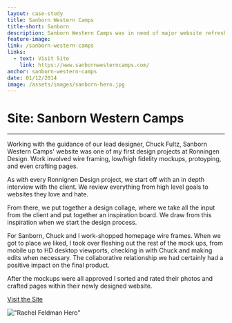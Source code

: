 ```yaml
---
layout: case-study
title: Sanborn Western Camps
title-short: Sanborn
description: Sanborn Western Camps was in need of major website refresh. Their old website was outdated and non-responsive. They came to Ronningen Design to get on a modern platform and unique design.
feature-image:
link: /sanborn-western-camps
links:
  - text: Visit Site
    link: https://www.sanbornwesterncamps.com/
anchor: sanborn-western-camps
date: 01/12/2014
image: /assets/images/sanborn-hero.jpg
---
```


# Site: Sanborn Western Camps
---
Working with the guidance of our lead designer, Chuck Fultz, Sanborn Western Camps' website was one of my first design projects at Ronningen Design. Work involved wire framing, low/high fidelity mockups, protoyping, and even crafting pages.

As with every Ronnignen Design project, we start off with an in depth interview with the client. We review everything from high level goals to websites they love and hate.

From there, we put together a design collage, where we take all the input from the client and put together an inspiration board. We draw from this inspiration when we start the design process.

For Sanborn, Chuck and I work-shopped homepage wire frames. When we got to place we liked, I took over fleshing out the rest of the mock ups, from mobile up to HD desktop viewports, checking in with Chuck and making edits when necessary. The collaborative relationship we had certainly had a positive impact on the final product.

After the mockups were all approved I sorted and rated their photos and crafted pages within their newly designed website.

<div class="case-button">
  <a href="https://www.rachelfeldman.com/" target="_blank">
    <div class="learn-button">Visit the Site</div>
  </a>
</div>

!["Rachel Feldman Hero"](/assets/images/sanborn-homepage-full.png)
